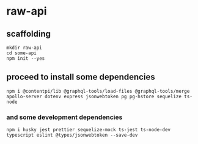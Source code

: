 # raw-api

## scaffolding

```shell
mkdir raw-api
cd some-api
npm init --yes
```

## proceed to install some dependencies

```shell
npm i @contentpi/lib @graphql-tools/load-files @graphql-tools/merge apollo-server dotenv express jsonwebtoken pg pg-hstore sequelize ts-node
```

### and some development dependencies

```shell
npm i husky jest prettier sequelize-mock ts-jest ts-node-dev typescript eslint @types/jsonwebtoken --save-dev
```
